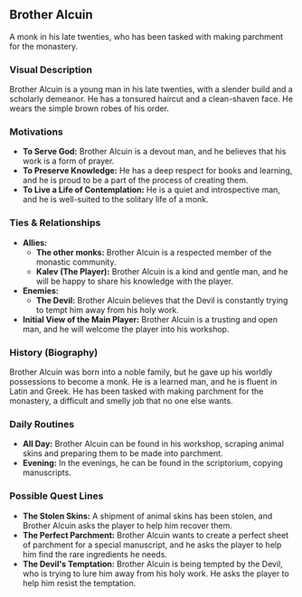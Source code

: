 ## Brother Alcuin

A monk in his late twenties, who has been tasked with making parchment for the monastery.

### Visual Description
Brother Alcuin is a young man in his late twenties, with a slender build and a scholarly demeanor. He has a tonsured haircut and a clean-shaven face. He wears the simple brown robes of his order.

### Motivations
- **To Serve God:** Brother Alcuin is a devout man, and he believes that his work is a form of prayer.
- **To Preserve Knowledge:** He has a deep respect for books and learning, and he is proud to be a part of the process of creating them.
- **To Live a Life of Contemplation:** He is a quiet and introspective man, and he is well-suited to the solitary life of a monk.

### Ties & Relationships
- **Allies:**
    - **The other monks:** Brother Alcuin is a respected member of the monastic community.
    - **Kalev (The Player):** Brother Alcuin is a kind and gentle man, and he will be happy to share his knowledge with the player.
- **Enemies:**
    - **The Devil:** Brother Alcuin believes that the Devil is constantly trying to tempt him away from his holy work.
- **Initial View of the Main Player:** Brother Alcuin is a trusting and open man, and he will welcome the player into his workshop.

### History (Biography)
Brother Alcuin was born into a noble family, but he gave up his worldly possessions to become a monk. He is a learned man, and he is fluent in Latin and Greek. He has been tasked with making parchment for the monastery, a difficult and smelly job that no one else wants.

### Daily Routines
- **All Day:** Brother Alcuin can be found in his workshop, scraping animal skins and preparing them to be made into parchment.
- **Evening:** In the evenings, he can be found in the scriptorium, copying manuscripts.

### Possible Quest Lines
- **The Stolen Skins:** A shipment of animal skins has been stolen, and Brother Alcuin asks the player to help him recover them.
- **The Perfect Parchment:** Brother Alcuin wants to create a perfect sheet of parchment for a special manuscript, and he asks the player to help him find the rare ingredients he needs.
- **The Devil's Temptation:** Brother Alcuin is being tempted by the Devil, who is trying to lure him away from his holy work. He asks the player to help him resist the temptation.
